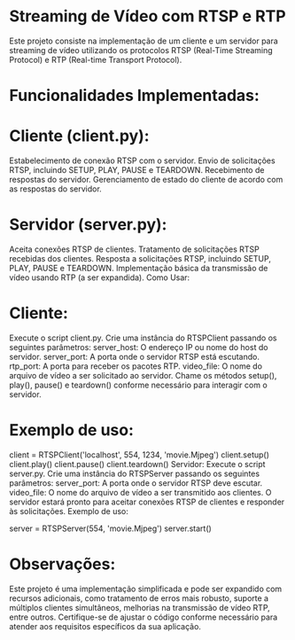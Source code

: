 # Streaming de Vídeo com RTSP e RTP
Este projeto consiste na implementação de um cliente e um servidor para streaming de vídeo utilizando os protocolos RTSP (Real-Time Streaming Protocol) e RTP (Real-time Transport Protocol).

# Funcionalidades Implementadas:
# Cliente (client.py):
Estabelecimento de conexão RTSP com o servidor.
Envio de solicitações RTSP, incluindo SETUP, PLAY, PAUSE e TEARDOWN.
Recebimento de respostas do servidor.
Gerenciamento de estado do cliente de acordo com as respostas do servidor.
# Servidor (server.py):
Aceita conexões RTSP de clientes.
Tratamento de solicitações RTSP recebidas dos clientes.
Resposta a solicitações RTSP, incluindo SETUP, PLAY, PAUSE e TEARDOWN.
Implementação básica da transmissão de vídeo usando RTP (a ser expandida).
Como Usar:
# Cliente:
Execute o script client.py.
Crie uma instância do RTSPClient passando os seguintes parâmetros:
server_host: O endereço IP ou nome do host do servidor.
server_port: A porta onde o servidor RTSP está escutando.
rtp_port: A porta para receber os pacotes RTP.
video_file: O nome do arquivo de vídeo a ser solicitado ao servidor.
Chame os métodos setup(), play(), pause() e teardown() conforme necessário para interagir com o servidor.

# Exemplo de uso:


client = RTSPClient('localhost', 554, 1234, 'movie.Mjpeg')
client.setup()
client.play()
client.pause()
client.teardown()
Servidor:
Execute o script server.py.
Crie uma instância do RTSPServer passando os seguintes parâmetros:
server_port: A porta onde o servidor RTSP deve escutar.
video_file: O nome do arquivo de vídeo a ser transmitido aos clientes.
O servidor estará pronto para aceitar conexões RTSP de clientes e responder às solicitações.
Exemplo de uso:

server = RTSPServer(554, 'movie.Mjpeg')
server.start()

# Observações:
Este projeto é uma implementação simplificada e pode ser expandido com recursos adicionais, como tratamento de erros mais robusto, suporte a múltiplos clientes simultâneos, melhorias na transmissão de vídeo RTP, entre outros.
Certifique-se de ajustar o código conforme necessário para atender aos requisitos específicos da sua aplicação.
